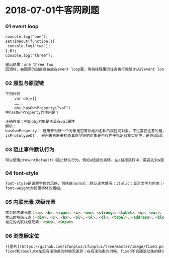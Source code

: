 # 2018-07-01牛客网刷题

### 01 event loop
```html
console.log("one");
setTimeout(function(){
 console.log("two");
},0);
console.log("three");

输出结果：one three two 
回调时，被回调的函数会被放在event loop里，等待线程里的任务执行完后才执行event loop里的代码。 因此，上述代码会先把线程里的执行完后，再执行event loop里的setTimeout函数.
```

### 02 原型与原型链
```html
下列代码
    var obj={}
    ……..
    obj.hasOwnProperty("val")
中hasOwnProperty的作用是？

正确答案：判断obj对象是否具有val属性
解析：
hasOwnProperty： 是用来判断一个对象是否有你给出名称的属性或对象。不过需要注意的是，此方法无法检查该对象的原型链中是否具有该属性，该属性必须是对象本身的一个成员。
isPrototypeOf : 是用来判断要检查其原型链的对象是否存在于指定对象实例中，是则返回true，否则返回false。
```

### 03 阻止事件默认行为
```html
可以使用preventDefault()阻止默认行为，例如a链接的跳转，在a链接跳转中，需要先对a链接绑定点击事件，然后在a链接的事件对象中调用该方法即可
```

### 04 font-style
```html
font-style是设置字体的风格，包括值normal：默认正常情况；italic：显示文字为斜体；oblique：显示文字为斜体；inherit：从父亲那继承一个样式字体；
font-weight为设置字体的粗细。
```
 
### 05 内联元素 块级元素
```html
常见的内联元素：<a>、<b>、<span>、<i>、<em>、<strong>、<label>、<q>、<var>、<cite>、<code>
常见的块级元素：<div>、<p>、<hx>、<ol>、<ul>、<dl>、<tabel>、<address>、<blockquote>、<form>
常见的内联块级元素：<img>、<input>
```

### 06 浏览器定位
```html
![图片](https://github.com/ifunplus/ifunplus/tree/master/image/fixed.png)
fixed和absolute在没有滚动条的时候无差异；在有滚动条的时候，fixed不会随滚动条的移动而移动，而absolute则会随之移动
```
